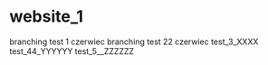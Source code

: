 # website_1
branching test 1 czerwiec
branching test 22 czerwiec
test_3_XXXX
test_44_YYYYYY
test_5__ZZZZZZ
